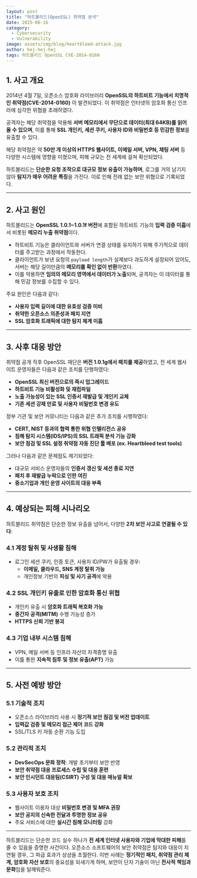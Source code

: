 ```yaml
---
layout: post
title: "하트블리드(OpenSSL) 취약점 분석"
date: 2025-06-16
category:
  - Cybersecurity
  - Vulnerability
image: assets/img/blog/heartbleed-attack.jpg
author: hej-hej-hej
tags: 하트블리드 OpenSSL CVE-2014-0160
---
```


## 1. 사고 개요

2014년 4월 7일, 오픈소스 암호화 라이브러리 **OpenSSL의 하트비트 기능에서 치명적인 취약점(CVE-2014-0160)** 이 발견되었다. 이 취약점은 인터넷의 암호화 통신 인프라에 심각한 위협을 초래하였다.

공격자는 해당 취약점을 악용해 **서버 메모리에서 무단으로 데이터(최대 64KB)를 읽어올 수 있으며**, 이를 통해 **SSL 개인키, 세션 쿠키, 사용자 ID와 비밀번호 등 민감한 정보**를 유출할 수 있다.

해당 취약점은 약 **50만 개 이상의 HTTPS 웹사이트, 이메일 서버, VPN, 채팅 서버** 등 다양한 시스템에 영향을 미쳤으며, 피해 규모는 전 세계에 걸쳐 확산되었다.

하트블리드는 **단순한 요청 조작으로 대규모 정보 유출이 가능하며**, 로그를 거의 남기지 않아 **탐지가 매우 어려운 특징**을 가진다. 이로 인해 전례 없는 보안 위협으로 기록되었다.

---

## 2. 사고 원인

하트블리드는 **OpenSSL 1.0.1~1.0.1f 버전**에 포함된 하트비트 기능의 **입력 검증 미흡**에서 비롯된 **메모리 누출 취약점**이다.

- 하트비트 기능은 클라이언트와 서버가 연결 상태를 유지하기 위해 주기적으로 데이터를 주고받는 과정에서 작동한다.
- 클라이언트가 보낸 요청의 `payload length`가 실제보다 과도하게 설정되어 있어도, 서버는 해당 길이만큼의 **메모리를 확인 없이 반환**하였다.
- 이를 악용하면 **임의의 메모리 영역에서 데이터가 노출**되며, 공격자는 이 데이터를 통해 민감 정보를 수집할 수 있다.

주요 원인은 다음과 같다:

- **사용자 입력 길이에 대한 유효성 검증 미비**
- **취약한 오픈소스 의존성과 패치 지연**
- **SSL 암호화 트래픽에 대한 탐지 체계 미흡**

---

## 3. 사후 대응 방안

취약점 공개 직후 OpenSSL 재단은 **버전 1.0.1g에서 패치를 제공**하였고, 전 세계 웹사이트 운영자들은 다음과 같은 조치를 단행하였다:

- **OpenSSL 최신 버전으로의 즉시 업그레이드**
- **하트비트 기능 비활성화 및 재컴파일**
- **노출 가능성이 있는 SSL 인증서 재발급 및 개인키 교체**
- **기존 세션 강제 만료 및 사용자 비밀번호 변경 유도**

정부 기관 및 보안 커뮤니티는 다음과 같은 추가 조치를 시행하였다:

- **CERT, NIST 등과의 협력 통한 위협 인텔리전스 공유**
- **침해 탐지 시스템(IDS/IPS)의 SSL 트래픽 분석 기능 강화**
- **보안 점검 및 SSL 설정 취약점 자동 진단 툴 배포 (ex. Heartbleed test tools)**

그러나 다음과 같은 문제점도 제기되었다:

- 대규모 서비스 운영자들의 **인증서 갱신 및 세션 종료 지연**
- **패치 후 재발급 누락으로 인한 여진**
- **중소기업과 개인 운영 사이트의 대응 부족**

---

## 4. 예상되는 피해 시나리오

하트블리드 취약점은 단순한 정보 유출을 넘어서, 다양한 **2차 보안 사고로 연결될 수 있다**:

### 4.1 계정 탈취 및 사생활 침해

- 로그인 세션 쿠키, 인증 토큰, 사용자 ID/PW가 유출될 경우:
  - **이메일, 클라우드, SNS 계정 탈취 가능**
  - 개인정보 기반의 **피싱 및 사기 공격**에 악용

### 4.2 SSL 개인키 유출로 인한 암호화 통신 위협

- 개인키 유출 시 **암호화 트래픽 복호화 가능**
- **중간자 공격(MITM)** 수행 가능성 증가
- **HTTPS 신뢰 기반 붕괴**

### 4.3 기업 내부 시스템 침해

- VPN, 메일 서버 등 인프라 자산의 자격증명 유출
- 이를 통한 **지속적 침투 및 정보 유출(APT)** 가능

---

## 5. 사전 예방 방안

### 5.1 기술적 조치

- 오픈소스 라이브러리 사용 시 **정기적 보안 점검 및 버전 업데이트**
- **입력값 검증 및 메모리 접근 제어 코드 강화**
- SSL/TLS 키 자동 순환 기능 도입

### 5.2 관리적 조치

- **DevSecOps 문화 정착**: 개발 초기부터 보안 반영
- **보안 취약점 대응 프로세스 수립 및 대응 훈련**
- **보안 인시던트 대응팀(CSIRT) 구성 및 대응 매뉴얼 확보**

### 5.3 사용자 보호 조치

- 웹사이트 이용자 대상 **비밀번호 변경 및 MFA 권장**
- **보안 공지의 신속한 전달과 투명한 정보 공유**
- 주요 서비스에 대한 **실시간 침해 모니터링** 강화

---

하트블리드는 단순한 코드 실수 하나가 **전 세계 인터넷 사용자와 기업에 막대한 피해**를 줄 수 있음을 증명한 사건이다. 오픈소스 소프트웨어의 보안 취약점은 탐지와 대응이 지연될 경우, 그 파급 효과가 상상을 초월한다. 이번 사례는 **정기적인 패치, 취약점 관리 체계, 암호화 자산 보호**의 중요성을 되새기게 하며, 보안이 단지 기술이 아닌 **전사적 책임과 문화**임을 일깨워준다.